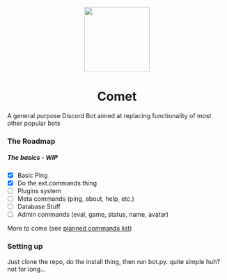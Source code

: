 <p align="center"><img src="https://adryd.com/assets/static/comet/comet-gradient.svg" height="150px"></p>
<h1 align="center">Comet</h1>

A general purpose Discord Bot aimed at replacing functionality of most other popular bots

### The Roadmap

##### The basics - WIP
- [x] Basic Ping
- [x] Do the ext.commands thing
- [ ] Plugins system
- [ ] Meta commands (ping, about, help, etc.)
- [ ] Database Stuff
- [ ] Admin commands (eval, game, status, name, avatar)

More to come (see [planned commands list](https://docs.google.com/spreadsheets/d/10PA07ATN6ZO6O4RSdh4zpa7_chngZEGkFiXRifFSJcQ/edit?usp=sharing))


### Setting up

Just clone the repo, do the install thing, then run bot.py.
quite simple huh?
not for long...
